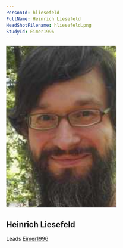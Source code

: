 ```yaml
---
PersonId: hliesefeld
FullName: Heinrich Liesefeld
HeadShotFilename: hliesefeld.png
StudyId: Eimer1996
---
```


![headshot of researcher](/assets/images/headshots/hliesefeld.png "Heinrich Liesefeld")

## Heinrich Liesefeld

Leads [Eimer1996](/replications/Eimer1996)